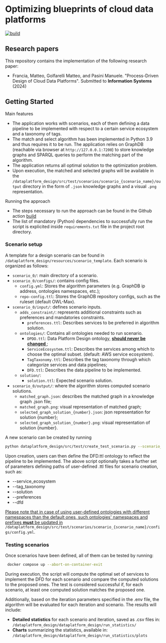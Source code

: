 # Optimizing blueprints of cloud data platforms

[![build](https://github.com/big-unibo/DataPlatformDesign/actions/workflows/build.yml/badge.svg)](https://github.com/big-unibo/DataPlatformDesign/actions/workflows/build.yml)

## Research papers

This repository contains the implementation of the following research paper:

- Francia, Matteo, Golfarelli Matteo, and Pasini Manuele. "Process-Driven Design of Cloud Data Platforms". Submitted to **Information Systems** (2024) 

## Getting Started

Main features

- The application works with scenarios, each of them defining a data pipeline to be implemented with respect to a certain service ecosystem and a taxonomy of tags.
- The match and select algorithm has been implemented in Python 3.9 and thus requires it to be run. The application relies on GraphDB (reachable via browser at `http://127.0.0.1:7200`) to store knowledge graphs and SPARQL queries to perform the matching part of the algorithm.
- The application returns all optimal solution to the optimization problem.
- Upon execution, the matched and selected graphs will be available in the `/dataplatform_design/src/test/scenarios/scenario_{scenario_name}/output` directory in the form of `.json` knowledge graphs and a visual `.png` representation.

Running the approach

- The steps necessary to run the approach can be found in the Github action [build](https://github.com/big-unibo/DataPlatformDesign/blob/master/.github/workflows/build.yml)
- The list of mandatory (Python) dependencies to successfully run the script is explicited inside `requirements.txt` file in the project root directory.

### Scenario setup

A template for a design scenario can be found in `/dataplatform_design/resources/scenario_template`. Each scenario is organized as follows:

- `scenario_0/`: main directory of a scenario.
- `scenario_0/configs/`: contains config files.
  - `config.yml`: Stores the algorithm parameters (e.g. GraphDB ip address, ontologies namespaces, etc.);
  - `repo-config.ttl`: Stores the GraphDB repository configs, such as the ruleset (default OWL-Max).
- `scenario_0/input/`: defines scenario inputs.
  - `adds_constraint/`: represents additional constraints such as preferences and mandatories constraints.
    - `preferences.ttl`: Describes services to be preferred in algorithm solution.
  - `ontologies/`: Contains all ontologies needed to run scenario.
    - `DPDO.ttl`: Data Platform Design ontology, <u><b> should never be changed </b></u>;
    - `ServiceEcosystem.ttl`: Describes the services among which to choose the optimal subset. (default: AWS service ecosystem).
    - `TagTaxonomy.ttl`: Describes the tag taxonomy through which categorize services and data pipelines;
    - `DFD.ttl`: Describes the data pipeline to be implemented.
  - `solution/`:
    - `solution.ttl`: Expected scenario solution.
- `scenario_0/output/`: where the algorithm stores computed scenario solutions.
  - `matched_graph.json`: describes the matched graph in a knowledge graph .json file;
  - `matched_graph.png`: visual representation of matched graph;
  - `selected_graph_solution_{number}.json`: json representation for solution {number};
  - `selected_graph_solution_{number}.png`: visual representation of solution {number}.

A new scenario can be created by running

   ```sh
   python dataplatform_design/src/test/create_test_scenario.py --scenario_name {scenario_name}
   ```

Upon creation, users can then define the DFD.ttl ontology to reflect the pipeline to be implemented. The above script optionally takes a further set of parameters defining paths of user-defined .ttl files for scenario creation, such as:

- --service_ecosystem
- --tag_taxonomy
- --solution
- --preferences
- --dfd

<u>Please note that in case of using user-defined ontologies with different namespaces than the default ones, such ontologies' namespaces and prefixes <b>must</b> be updated in </u> `/dataplatform_design/src/test/scenarios/scenario_{scenario_name}/configs/config.yml`.

### Testing scenarios

Once scenarios have been defined, all of them can be tested by running:

   ```sh
    docker compose up --abort-on-container-exit
   ```

During execution, the script will compute the optimal set of services to implement the DFD for each scenario and compare the computed solutions to the proposed ones. The test is considered successful if, for each scenario, at least one computed solution matches the proposed one.

Additionally, based on the iteration parameters specified in the .env file, the algorithm will be evaluated for each iteration and scenario. The results will include:

- <b>Detailed statistics</b> for each scenario and iteration, saved as .csv files in:
`/dataplatform_design/dataplatform_design/run_statistics/`
- <b>Charts</b> summarizing the statistics, available in:
`/dataplatform_design/dataplatform_design/run_statistics/plots`

